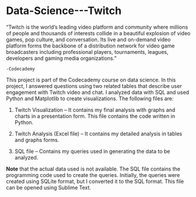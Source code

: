 # Data-Science---Twitch

“Twitch is the world’s leading video platform and community where millions of people and thousands of interests collide in a beautiful explosion of video games, pop culture, and conversation. Its live and on-demand video platform forms the backbone of a distribution network for video game broadcasters including professional players, tournaments, leagues, developers and gaming media organizations.” 
<p> </p>

    -Codecademy 

This project is part of the Codecademy course on data science. In this project, I answered questions using two related tables that describe user engagement with Twitch video and chat. I analyzed data with SQL and used Python and Matplotlib to create visualizations. The following files are:

1.	Twitch Visualization – It contains my final analysis with graphs and charts in a presentation form. 	This file contains the code written in Python.

2.	Twitch Analysis (Excel file) – It contains my detailed analysis in tables and graphs forms.

3.	SQL file – Contains my queries used in generating the data to be analyzed. 

**Note** that the actual data used is not available. The SQL file contains the programming code used to create the queries. Initially, the queries were created using SQLite format, but I converted it to the SQL format. This file can be opened using Sublime Text.

